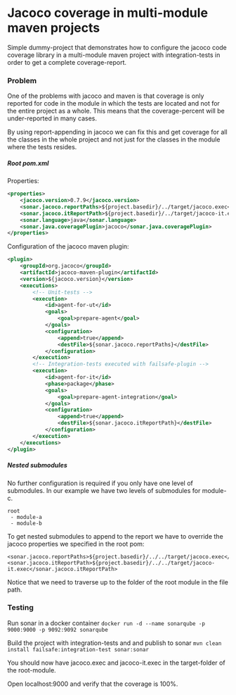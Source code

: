 # Jacoco coverage in multi-module maven projects

Simple dummy-project that demonstrates how to configure the jacoco code coverage 
library in a multi-module maven project with integration-tests in order to get
a complete coverage-report.

### Problem
One of the problems with jacoco and maven is that coverage is only 
reported for code in the module in which the tests are located and not for
the entire project as a whole. This means that the coverage-percent will
be under-reported in many cases. 

By using report-appending in jacoco we can fix this and get coverage for all the classes
in the whole project and not just for the classes in the module where the tests resides.

##### Root pom.xml

Properties:
```xml
<properties>
    <jacoco.version>0.7.9</jacoco.version>
    <sonar.jacoco.reportPaths>${project.basedir}/../target/jacoco.exec</sonar.jacoco.reportPaths>
    <sonar.jacoco.itReportPath>${project.basedir}/../target/jacoco-it.exec</sonar.jacoco.itReportPath>
    <sonar.language>java</sonar.language>
    <sonar.java.coveragePlugin>jacoco</sonar.java.coveragePlugin>
</properties>
````

Configuration of the jacoco maven plugin:
```xml
<plugin>
    <groupId>org.jacoco</groupId>
    <artifactId>jacoco-maven-plugin</artifactId>
    <version>${jacoco.version}</version>
    <executions>
        <!-- Unit-tests -->
        <execution>
            <id>agent-for-ut</id>
            <goals>
                <goal>prepare-agent</goal>
            </goals>
            <configuration>
                <append>true</append>
                <destFile>${sonar.jacoco.reportPaths}</destFile>
            </configuration>
        </execution>
        <!-- Integration-tests executed with failsafe-plugin -->
        <execution>
            <id>agent-for-it</id>
            <phase>package</phase>
            <goals>
                <goal>prepare-agent-integration</goal>
            </goals>
            <configuration>
                <append>true</append>
                <destFile>${sonar.jacoco.itReportPath}</destFile>
            </configuration>
        </execution>
    </executions>
</plugin>
```

##### Nested submodules
No further configuration is required if you only have one level of submodules.
In our example we have two levels of submodules for module-c.
```
root
 - module-a
 - module-b
```

To get nested submodules to append to the report we have to override the jacoco properties
we specified in the root pom:
```
<sonar.jacoco.reportPaths>${project.basedir}/../../target/jacoco.exec</sonar.jacoco.reportPaths>
<sonar.jacoco.itReportPath>${project.basedir}/../../target/jacoco-it.exec</sonar.jacoco.itReportPath>
```

Notice that we need to traverse up to the folder of the root module in the file path.

### Testing
Run sonar in a docker container
`docker run -d --name sonarqube -p 9000:9000 -p 9092:9092 sonarqube`

Build the project with integration-tests and and publish to sonar
`mvn clean install failsafe:integration-test sonar:sonar`

You should now have jacoco.exec and jacoco-it.exec in the target-folder of the root-module.

Open localhost:9000 and verify that the coverage is 100%.
